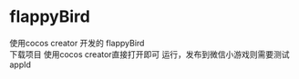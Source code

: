 # flappyBird
使用cocos creator  开发的  flappyBird  
下载项目 使用cocos creator直接打开即可 运行，发布到微信小游戏则需要测试 appId



